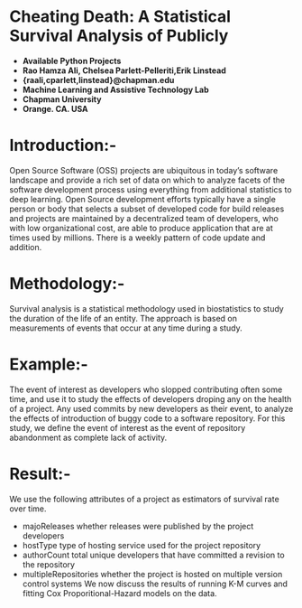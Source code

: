 # Cheating Death: A Statistical Survival Analysis of Publicly

* **Available Python Projects**
* **Rao Hamza Ali, Chelsea Parlett-Pelleriti,Erik Linstead**
* **{raali,cparlett,linstead}@chapman.edu**
* **Machine Learning and Assistive Technology Lab**
* **Chapman University**
* **Orange. CA. USA**		

# Introduction:-
Open Source Software (OSS) projects are ubiquitous in today’s software landscape and provide a rich set of data on which to analyze facets of the software development process using everything from additional statistics to deep learning. Open Source development efforts typically have a single person or body that selects a subset of developed code for build releases and projects are maintained by a decentralized team of developers, who with low organizational cost, are able to produce application that are at times used by millions. There is a weekly pattern of code update and addition.

# Methodology:-
Survival analysis is a statistical methodology used in biostatistics to study the duration of the life of an entity. The approach is based on measurements of events that occur at any time during a study.

# Example:-
The event of interest as developers who slopped contributing often some time, and use it to study the effects of developers droping any  on the health of a project. Any used commits by new developers as their event, to analyze the effects of introduction of buggy code to a software repository. For this study, we define the event of interest as the event of repository abandonment as complete lack of activity.

# Result:-
We use the following attributes of a project as estimators of survival rate over time.
* majoReleases whether releases were published by the project developers
* hostType type of hosting service used for the project repository
* authorCount total unique developers that have committed a revision to the repository
* multipleRepositories whether the project is hosted on multiple version control systems
We now discuss the results of running K-M curves and fitting Cox Proporitional-Hazard models on the data.
